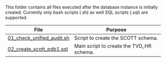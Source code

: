 This folder contains all files executed after the database instance is initially created. Currently only bash scripts (.sh) as well SQL scripts (.sql) are supported. 

| File                                                   | Purpose                                  |
|--------------------------------------------------------|------------------------------------------|
| [01_check_unified_audit.sh](01_check_unified_audit.sh) | Script to create the SCOTT schema.       |
| [02_create_scott_pdb1.sql](02_create_scott_pdb1.sql)   | Main script to create the TVD_HR schema. |
